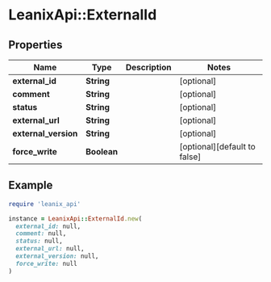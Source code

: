 # LeanixApi::ExternalId

## Properties

| Name | Type | Description | Notes |
| ---- | ---- | ----------- | ----- |
| **external_id** | **String** |  | [optional] |
| **comment** | **String** |  | [optional] |
| **status** | **String** |  | [optional] |
| **external_url** | **String** |  | [optional] |
| **external_version** | **String** |  | [optional] |
| **force_write** | **Boolean** |  | [optional][default to false] |

## Example

```ruby
require 'leanix_api'

instance = LeanixApi::ExternalId.new(
  external_id: null,
  comment: null,
  status: null,
  external_url: null,
  external_version: null,
  force_write: null
)
```

